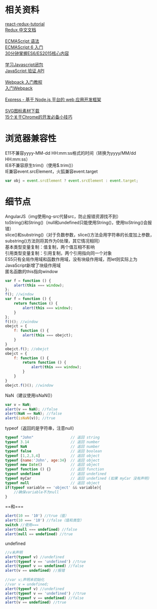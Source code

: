 相关资料
=
[react-redux-tutorial](https://github.com/lewis617/react-redux-tutorial)<br/>
[Redux 中文文档](http://cn.redux.js.org/)<br/>
<br/>
[ECMAScript 语法](http://www.w3school.com.cn/js/pro_js_syntax.asp)<br/>
[ECMAScript 6 入门](http://es6.ruanyifeng.com/)<br/>
[30分钟掌握ES6/ES2015核心内容](http://www.jianshu.com/p/ebfeb687eb70)<br/>
<br/>
[学习Javascript闭包](http://www.ruanyifeng.com/blog/2009/08/learning_javascript_closures.html)<br/>
[JavaScript 验证 API](http://www.runoob.com/js/js-validation-api.html)<br/>
<br/>
[Webpack 入门教程](http://www.runoob.com/w3cnote/webpack-tutorial.html)<br/>
[入门Webpack](http://www.jianshu.com/p/42e11515c10f)<br/>
<br/>
[Express - 基于 Node.js 平台的 web 应用开发框架](http://www.expressjs.com.cn/)<br/>
<br/>
[SVG图标素材下载](http://www.iconsvg.com/)<br/>
[15个关于Chrome的开发必备小技巧](http://www.cnblogs.com/giggle/p/5966991.html)<br/>

浏览器兼容性
=
E11不兼容yyyy-MM-dd HH:mm:ss格式的时间（转换为yyyy/MM/dd HH:mm:ss）<br/>
IE8不兼容原生trim()（使用$.trim()）<br/>
IE兼容event.srcElement，火狐兼容event.target
```javascript
var obj = event.srcElement ? event.srcElement : event.target; 
```

细节点
=
AngularJS（img使用ng-src代替src，防止报错资源找不到）<br/>
toString()和String()（null和undefined只能使用String()，使用toString()会报错）<br/>
slice()和substring()（对于负数参数，slice()方法会用字符串的长度加上参数，substring()方法则将其作为0处理，其它情况相同）<br/>
基本类型变量复制：值复制，两个值互相不影响<br/>
引用类型变量复制：引用复制，两个引用指向同一个对象<br/>
ES5只有全局作用域和函数作用域，没有块级作用域，而let则实际上为JavaScript新增了块级作用域 <br/>
匿名函数的this指向window
```javascript
var f = function () {  
    alert(this === window);  
};  
f(); //window  
var f = function () {  
    return function () {  
        alert(this === window);  
    }  
};  
f()(); //window  
obejct = {  
    f: function () {  
        alert(this === obejct);  
    }  
}  
obejct.f(); //obejct  
obejct = {  
    f: function () {  
        return function () {  
            alert(this === window);  
        }  
    }  
}  
obejct.f()(); //window  
```
NaN（建议使用isNaN()）
```javascript
var v = NaN;  
alert(v == NaN); //false  
alert(NaN == NaN); //false  
alert(isNaN(v)); //true  
```
typeof（返回的是字符串，注意null）
```javascript
typeof "John"                 // 返回 string   
typeof 3.14                   // 返回 number  
typeof NaN                    // 返回 number  
typeof false                  // 返回 boolean  
typeof [1,2,3,4]              // 返回 object  
typeof {name:'John', age:34}  // 返回 object  
typeof new Date()             // 返回 object  
typeof function () {}         // 返回 function  
typeof undefined              // 返回 undefined  
typeof myCar                  // 返回 undefined (如果 myCar 没有声明)  
typeof null                   // 返回 object  
if(typeof variable == 'object' && variable){    
    //确保variable不为null    
}
```
==和===
```javascript
alert(10 == '10') //true（值）  
alert(10 === '10') //false（值和类型）  
switch //使用===  
alert(null === undefined) //false  
alert(null == undefined) //true 
```
undefined
```javascript
//v未声明  
alert(typeof v) //undefined  
alert(typeof v == 'undefined') //true  
alert(typeof v == undefined) //false  
alert(v == undefined) //报错  
  
//var v;声明未初始化  
//var v = undefined;  
alert(typeof v) //undefined  
alert(typeof v == 'undefined') //true  
alert(typeof v == undefined) //false  
alert(v == undefined) //true 
```
